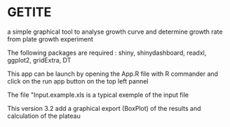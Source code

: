 # GETITE
a simple graphical tool to analyse growth curve and determine growth rate from plate growth experiment

The following packages are required : shiny, shinydashboard, readxl, ggplot2, gridExtra, DT

This app can be launch by opening the App.R file with R commander and click on the run app button 
on the top left pannel

The file "Input.example.xls is a typical exemple of the input file

This version 3.2 add a graphical export (BoxPlot) of the results and calculation of the plateau
